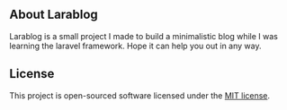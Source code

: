## About Larablog

Larablog is a small project I made to build a minimalistic blog while I was learning the laravel framework. Hope it can help you out in any way.

## License

This project is open-sourced software licensed under the [MIT license](http://opensource.org/licenses/MIT).